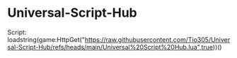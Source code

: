 # Universal-Script-Hub

Script: loadstring(game:HttpGet("https://raw.githubusercontent.com/Tio305/Universal-Script-Hub/refs/heads/main/Universal%20Script%20Hub.lua",true))()
